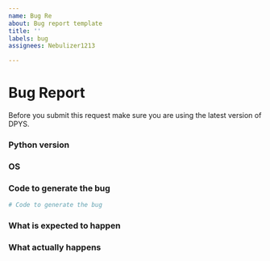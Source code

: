 ```yaml
---
name: Bug Re
about: Bug report template
title: ''
labels: bug
assignees: Nebulizer1213

---
```


# Bug Report

Before you submit this request make sure you are using the latest version of DPYS.

### Python version



### OS



### Code to generate the bug


```py
# Code to generate the bug
```


### What is expected to happen



### What actually happens
